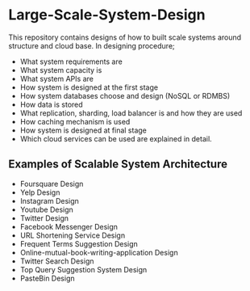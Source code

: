 # Large-Scale-System-Design

This repository contains designs of how to built scale systems around structure and cloud base.
In designing procedure;

- What system requirements are
- What system capacity is
- What system APIs are
- How system is designed at the first stage
- How system databases choose and design (NoSQL or RDMBS)
- How data is stored
- What replication, sharding, load balancer is and how they are used
- How caching mechanism is used
- How system is designed at final stage
- Which cloud services can be used are explained in detail.

## Examples of Scalable System Architecture

- Foursquare Design
- Yelp Design
- Instagram Design
- Youtube Design
- Twitter Design
- Facebook Messenger Design 
- URL Shortening Service Design
- Frequent Terms Suggestion Design
- Online-mutual-book-writing-application Design
- Twitter Search Design
- Top Query Suggestion System Design
- PasteBin Design
